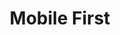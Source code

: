 ---
# This topic lives at
# https://digital.gov/topics/mobile-first

# Topic Title
title: "Mobile First"

# description — keep it short and clear
# summary: ""

# Weight
weight: 1

# For more information on managing topics,
# see https://github.com/GSA/digitalgov.gov/wiki/topics
---